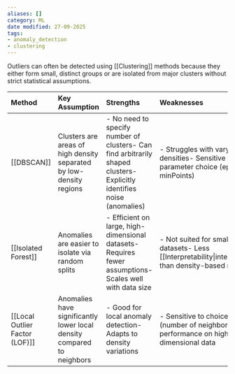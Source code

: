 ```yaml
---
aliases: []
category: ML
date modified: 27-09-2025
tags:
- anomaly_detection
- clustering
---
```

Outliers can often be detected using [[Clustering]] methods because they either form small, distinct groups or are isolated from major clusters without strict statistical assumptions.

| Method                         | Key Assumption                                                         | Strengths                                                                                                              | Weaknesses                                                                                           | Typical Use Case                                            |
| :----------------------------- | :--------------------------------------------------------------------- | :--------------------------------------------------------------------------------------------------------------------- | :--------------------------------------------------------------------------------------------------- | :---------------------------------------------------------- |
| [[DBSCAN]]                     | Clusters are areas of high density separated by low-density regions    | - No need to specify number of clusters- Can find arbitrarily shaped clusters- Explicitly identifies noise (anomalies) | - Struggles with varying densities- Sensitive to parameter choice (epsilon, minPoints)               | Spatial data clustering and density-based anomaly detection |
| [[Isolated Forest]]            | Anomalies are easier to isolate via random splits                      | - Efficient on large, high-dimensional datasets- Requires fewer assumptions- Scales well with data size                | - Not suited for small datasets- Less [[Interpretability\|interpretable]] than density-based methods | High-dimensional tabular data anomaly detection             |
| [[Local Outlier Factor (LOF)]] | Anomalies have significantly lower local density compared to neighbors | - Good for local anomaly detection- Adapts to density variations                                                       | - Sensitive to choice of k (number of neighbors)- Poor performance on high-dimensional data          | Detecting subtle anomalies in medium-sized tabular datasets |





